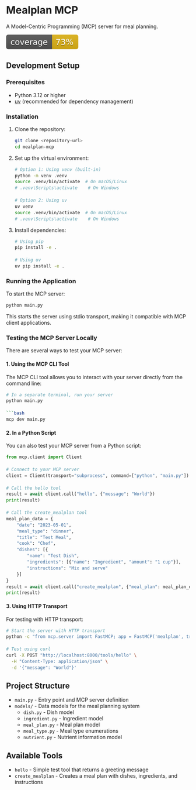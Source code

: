 # Mealplan MCP

A Model-Centric Programming (MCP) server for meal planning.

![Coverage](./badges/coverage.svg)

## Development Setup

### Prerequisites

- Python 3.12 or higher
- [uv](https://github.com/astral-sh/uv) (recommended for dependency management)

### Installation

1. Clone the repository:
   ```bash
   git clone <repository-url>
   cd mealplan-mcp
   ```

2. Set up the virtual environment:
   ```bash
   # Option 1: Using venv (built-in)
   python -m venv .venv
   source .venv/bin/activate  # On macOS/Linux
   # .venv\Scripts\activate    # On Windows

   # Option 2: Using uv
   uv venv
   source .venv/bin/activate  # On macOS/Linux
   # .venv\Scripts\activate    # On Windows
   ```

3. Install dependencies:
   ```bash
   # Using pip
   pip install -e .

   # Using uv
   uv pip install -e .
   ```

### Running the Application

To start the MCP server:

```bash
python main.py
```

This starts the server using stdio transport, making it compatible with MCP client applications.

### Testing the MCP Server Locally

There are several ways to test your MCP server:

#### 1. Using the MCP CLI Tool

The MCP CLI tool allows you to interact with your server directly from the command line:

```bash
# In a separate terminal, run your server
python main.py

```bash
mcp dev main.py
```

#### 2. In a Python Script

You can also test your MCP server from a Python script:

```python
from mcp.client import Client

# Connect to your MCP server
client = Client(transport="subprocess", command=["python", "main.py"])

# Call the hello tool
result = await client.call("hello", {"message": "World"})
print(result)

# Call the create_mealplan tool
meal_plan_data = {
    "date": "2023-05-01",
    "meal_type": "dinner",
    "title": "Test Meal",
    "cook": "Chef",
    "dishes": [{
        "name": "Test Dish",
        "ingredients": [{"name": "Ingredient", "amount": "1 cup"}],
        "instructions": "Mix and serve"
    }]
}
result = await client.call("create_mealplan", {"meal_plan": meal_plan_data})
print(result)
```

#### 3. Using HTTP Transport

For testing with HTTP transport:

```bash
# Start the server with HTTP transport
python -c "from mcp.server import FastMCP; app = FastMCP('mealplan', transport='http'); app.include_router_from_module('main'); app.run()"

# Test using curl
curl -X POST "http://localhost:8000/tools/hello" \
  -H "Content-Type: application/json" \
  -d '{"message": "World"}'
```

## Project Structure

- `main.py` - Entry point and MCP server definition
- `models/` - Data models for the meal planning system
  - `dish.py` - Dish model
  - `ingredient.py` - Ingredient model
  - `meal_plan.py` - Meal plan model
  - `meal_type.py` - Meal type enumerations
  - `nutrient.py` - Nutrient information model

## Available Tools

- `hello` - Simple test tool that returns a greeting message
- `create_mealplan` - Creates a meal plan with dishes, ingredients, and instructions
